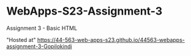 # WebApps-S23-Assignment-3
Assignment 3 - Basic HTML

"Hosted at" https://44-563-web-apps-s23.github.io/44563-webapps-assignment-3-Gopilokindi